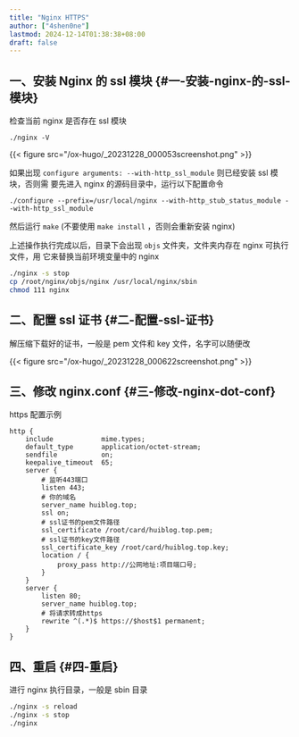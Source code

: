 ```yaml
---
title: "Nginx HTTPS"
author: ["4shen0ne"]
lastmod: 2024-12-14T01:38:38+08:00
draft: false
---
```


## 一、安装 Nginx 的 ssl 模块 {#一-安装-nginx-的-ssl-模块}

检查当前 nginx 是否存在 ssl 模块

```text
./nginx -V
```

{{< figure src="/ox-hugo/_20231228_000053screenshot.png" >}}

如果出现 `configure arguments: --with-http_ssl_module` 则已经安装 ssl 模块，否则需
要先进入 nginx 的源码目录中，运行以下配置命令

```text
./configure --prefix=/usr/local/nginx --with-http_stub_status_module --with-http_ssl_module
```

然后运行 `make` (不要使用 `make install` ，否则会重新安装 nginx)

上述操作执行完成以后，目录下会出现 `objs` 文件夹，文件夹内存在 nginx 可执行文件，用
它来替换当前环境变量中的 nginx

```bash
./nginx -s stop
cp /root/nginx/objs/nginx /usr/local/nginx/sbin
chmod 111 nginx
```


## 二、配置 ssl 证书 {#二-配置-ssl-证书}

解压缩下载好的证书，一般是 pem 文件和 key 文件，名字可以随便改

{{< figure src="/ox-hugo/_20231228_000622screenshot.png" >}}


## 三、修改 nginx.conf {#三-修改-nginx-dot-conf}

https 配置示例

```nil
http {
    include            mime.types;
    default_type       application/octet-stream;
    sendfile           on;
    keepalive_timeout  65;
    server {
        # 监听443端口
        listen 443;
        # 你的域名
        server_name huiblog.top;
        ssl on;
        # ssl证书的pem文件路径
        ssl_certificate /root/card/huiblog.top.pem;
        # ssl证书的key文件路径
        ssl_certificate_key /root/card/huiblog.top.key;
        location / {
            proxy_pass http://公网地址:项目端口号;
        }
    }
    server {
        listen 80;
        server_name huiblog.top;
        # 将请求转成https
        rewrite ^(.*)$ https://$host$1 permanent;
    }
}
```


## 四、重启 {#四-重启}

进行 nginx 执行目录，一般是 sbin 目录

```bash
./nginx -s reload
./nginx -s stop
./nginx
```
